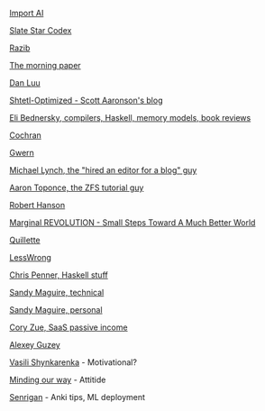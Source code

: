 [Import AI](https://jack-clark.net)

[Slate Star Codex](http://slatestarcodex.com/)

[Razib](http://www.razib.com/wordpress/)

[The morning paper](https://blog.acolyer.org/)

[Dan Luu](http://danluu.com/)

[Shtetl-Optimized - Scott Aaronson's blog](http://www.scottaaronson.com/blog/)

[Eli Bednersky, compilers, Haskell, memory models, book reviews](https://eli.thegreenplace.net/)

[Cochran](https://westhunt.wordpress.com/)

[Gwern](https://www.gwern.net/tags/newsletter)

[Michael Lynch, the "hired an editor for a blog" guy](https://mtlynch.io/)

[Aaron Toponce, the ZFS tutorial guy](https://pthree.org/)

[Robert Hanson](http://www.overcomingbias.com/)

[Marginal REVOLUTION - Small Steps Toward A Much Better World](https://marginalrevolution.com/)

[Quillette](https://quillette.com/)

[LessWrong](https://www.lesswrong.com/)

[Chris Penner, Haskell stuff](https://chrispenner.ca/)

[Sandy Maguire, technical](https://reasonablypolymorphic.com/)

[Sandy Maguire, personal](https://sandymaguire.me/)

[Cory Zue, SaaS passive income](http://www.coryzue.com/writing/)

[Alexey Guzey](https://guzey.com/)

[Vasili Shynkarenka](https://vasilishynkarenka.com/) - Motivational?

[Minding our way](http://mindingourway.com/) - Attitide

[Senrigan](https://senrigan.io/blog/) - Anki tips, ML deployment
